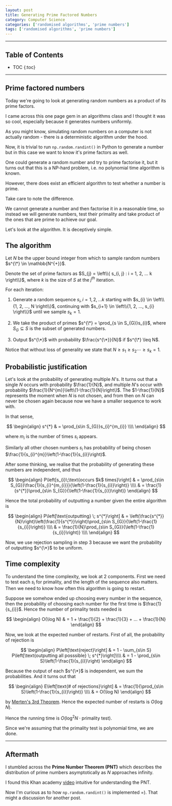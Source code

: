 ```yaml
---
layout: post
title: Generating Prime Factored Numbers
category: Computer Science
categories: ['randomised algorithms', 'prime numbers']
tags: ['randomised algorithms', 'prime numbers']
---
```


---
<h2 class="no_toc">Table of Contents</h2>

* TOC
{:toc}

<!-- Need this for table of contents above -->
---

## Prime factored numbers

Today we're going to look at generating random numbers as a product of its prime factors. 

I came across this one page gem in an algorithms class and I thought it was so cool, especially because it generates numbers uniformly.

As you might know, simulating random numbers on a computer is not actually random - there is a deterministic algorithm under the hood. 

Now, it is trivial to run `np.random.randint()` in Python to generate a number but in this case we want to know it's prime factors as well.

One could generate a random number and try to prime factorise it, but it turns out that this is a NP-hard problem, i.e. no polynomial time algorithm is known.

However, there does exist an efficient algorithm to test whether a number is prime.

Take care to note the difference.

We cannot generate a number and then factorise it in a reasonable time, so instead we will generate numbers, test their primality and take product of the ones that are prime to achieve our goal. 

Let's look at the algorithm. It is deceptively simple.

## The algorithm

Let $N$ be the upper bound integer from which to sample random numbers $s^{\*} \in \mathbb{N^{+}}$. 

Denote the set of prime factors as $S_{j} = \left\\{ s_{i, j} : i = 1, 2, ... k \right\\}$, where $k$ is the size of $S$ at the $j^{th}$ iteration.

For each iteration:

1. Generate a random sequence $s_{i}, i = 1, 2, ... k$ starting with $s_{i} \in \left\\{1, 2, ..., N \right\\}$, continuing with $s_{i+1} \in \left\\{1, 2, ..., s_{i} \right\\}$ until we sample $s_{k} = 1$. 

2. We take the product of primes $s^{\*} = \prod_{s \in S_{G}}s_{i}$, where $S_{G} \subseteq S$ is the subset of generated numbers. 

3. Output $s^{\*}$ with probability $\frac{s^{\*}}{N}$ if $s^{\*} \leq N$.

Notice that without loss of generality we state that $N \geq s_{1} \geq s_{2} \cdots \geq s_{k} = 1$.  


## Probabilistic justification 

Let's look at the probability of generating multiple $N$'s. It turns out that a single $N$ occurs with probability $\frac{1}{N}$, and multiple $N$'s occur with probability $\frac{1}{N^{m}}\left\(1-\frac{1}{N}\right\)$. The $1-\frac{1}{N}$ represents the moment when $N$ is not chosen, and from then on $N$ can never be chosen again because now we have a smaller sequence to work with. 

In that sense,

$$ 
\begin{align}
	s^{*} & = \prod_{s\in S_{G}}s_{i}^{m_{i}} \\\\
\end{align}
$$ 

where $m_{i}$ is the number of times $s_{i}$ appears. 

Similarly all other chosen numbers $s_{i}$ has probability of being chosen $\frac{1}{s_{i}^{m}}\left(1-\frac{1}{s_{i}}\right)$. 

After some thinking, we realise that the probability of generating these numbers are independent, and thus 

$$ 
\begin{align}
P\left[s_{i}\;\text{occurs $k$ times}\right] & = \prod_{s\in S_{G}}\frac{1}{s_{i}^{m_{i}}}{\left(1-\frac{1}{s_{i}}\right)} \\\\
	& = \frac{1}{s^{*}}\prod_{s\in S_{G}}{\left(1-\frac{1}{s_{i}}\right)} 
\end{align}
$$

Hence the total probability of outputting a number given the entire algorithm is 

$$
\begin{align}
	P\left[\text{outputting} \; s^{*}\right] & = \left(\frac{s^{*}}{N}\right)\left(\frac{1}{s^{*}}\right)\prod_{s\in S_{G}}{\left(1-\frac{1}{s_{i}}\right)} \\\\
		& = \frac{1}{N}\prod_{s\in S_{G}}{\left(1-\frac{1}{s_{i}}\right)} \\\\
\end{align}
$$

Now, we use rejection sampling in step 3 because we want the probability of outputting $s^{\*}$ to be uniform. 

## Time complexity

To understand the time complexity, we look at 2 components. First we need to test each $s_{i}$ for primality, and the length of the sequence also matters. Then we need to know how often this algorithm is going to restart.

Suppose we somehow ended up choosing every number in the sequence, then the probability of choosing each number for the first time is $\frac{1}{s_{i}}$. Hence the number of primality tests needed is

$$
\begin{align}
	O(\log N) & = 1 + \frac{1}{2} + \frac{1}{3} + ... + \frac{1}{N}
\end{align}
$$

Now, we look at the expected number of restarts. First of all, the probability of rejection is 

$$
\begin{align}
	P\left[\text{reject}\right] & = 1 - \sum_{s\in S} P\left[\text{outputting all posssible} \; s^{*}\right]\\\\
		& = 1 - \prod_{s\in S}\left(1-\frac{1}{s_{i}}\right)
\end{align}
$$

Because the output of each $s^{\*}$ is independent, we sum the probabilities. And it turns out that

$$
\begin{align}
	E\left[\text{# of rejections}\right] & = \frac{1}{\prod_{s\in S}\left(1-\frac{1}{s_{i}}\right)} \\\\
			& = O(\log N)
\end{align}
$$

by [Merten's 3rd Theorem]("https://en.wikipedia.org/wiki/Mertens%27_theorems#In_number_theory"). Hence the expected number of restarts is $O(\log N)$.

Hence the running time is $O(\log^{2}N\cdot\text{primality test})$.

Since we're assuming that the primality test is polynomial time, we are done. 

---

## Aftermath

I stumbled across the __Prime Number Theorem (PNT)__ which describes the distribution of prime numbers asymptotically as $N$ approaches infinity. 

I found this Khan academy [video](https://www.khanacademy.org/computing/computer-science/cryptography/comp-number-theory/v/prime-number-theorem-the-density-of-primes) intuitive for understanding the PNT. 

Now I'm curious as to how `np.random.randint()` is implemented =). That might a discussion for another post. 